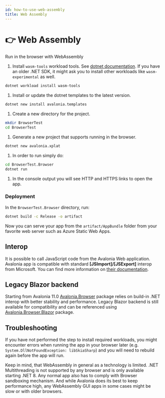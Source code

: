 ```yaml
---
id: how-to-use-web-assembly
title: Web Assembly
---
```



# 👉 Web Assembly

Run in the browser with WebAssembly

1. Install `wasm-tools` workload tools. See [dotnet documentation](https://docs.microsoft.com/en-us/dotnet/core/tools/dotnet-workload-install). If you have an older .NET SDK, it might ask you to install other workloads like `wasm-experimental` as well.

```bash
dotnet workload install wasm-tools
```

1. Install or update the dotnet templates to the latest version.

```bash
dotnet new install avalonia.templates
```

1. Create a new directory for the project.

```bash
mkdir BrowserTest
cd BrowserTest
```

1. Generate a new project that supports running in the browser.

```bash
dotnet new avalonia.xplat
```

1. In order to run simply do:

```bash
cd BrowserTest.Browser
dotnet run
```

1. In the console output you will see HTTP and HTTPS links to open the app.

### Deployment
In the `BrowserTest.Browser` directory, run:
```bash
dotnet build -c Release -o artifact
```
Now you can serve your app from the `artifact/AppBundle` folder from your favorite web server such as Azure Static Web Apps.

## Interop

It is possible to call JavaScript code from the Avalonia Web application. Avalonia app is compatible with standard **\[JSImport]/\[JSExport]** interop from Microsoft. You can find more information on [their documentation](https://learn.microsoft.com/en-us/aspnet/core/blazor/javascript-interoperability/import-export-interop?view=aspnetcore-7.0).

## Legacy Blazor backend

Starting from Avalonia 11.0 [Avalonia.Browser](https://www.nuget.org/packages/Avalonia.Browser/) package relies on build-in .NET interop with better stability and performance. Legacy Blazor backend is still available for compatibility and can be referenced using [Avalonia.Browser.Blazor](https://www.nuget.org/packages/Avalonia.Browser.Blazor/) package.

## Troubleshooting

If you have not performed the step to install required workloads, you might encounter errors when running the app in your browser later (e.g. `System.DllNotFoundException: libSkiaSharp`) and you will need to rebuild again before the app will run.

Keep in mind, that WebAssembly in general as a technology is limited. .NET Multithreading is not supported by any browser and is only available starting .NET 8. Any normal app also has to comply with Browser sandboxing mechanism. And while Avalonia does its best to keep performance high, any WebAssembly GUI apps in some cases might be slow or with older browsers.

